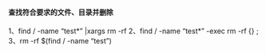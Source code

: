 #### 查找符合要求的文件、目录并删除
1、find / -name “test*” |xargs rm -rf
2、find / -name “test*” -exec rm -rf {} \;
3、rm -rf $(find / -name “test”)












